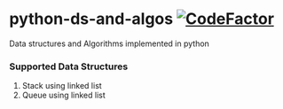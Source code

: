 # python-ds-and-algos [![CodeFactor](https://www.codefactor.io/repository/github/amritanshu-pandey/python-ds-and-algos/badge)](https://www.codefactor.io/repository/github/amritanshu-pandey/python-ds-and-algos)
Data structures and Algorithms implemented in python


### Supported Data Structures
1. Stack using linked list
2. Queue using linked list
